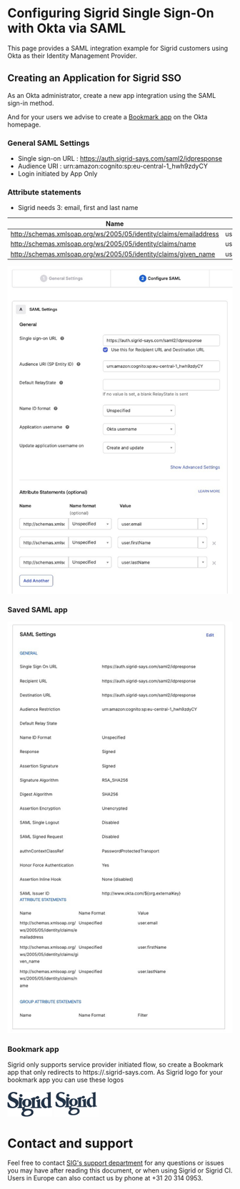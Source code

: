 Configuring Sigrid Single Sign-On with Okta via SAML
===============================================

This page provides a SAML integration example for Sigrid customers using Okta as their Identity Management Provider.

## Creating an Application for Sigrid SSO
As an Okta administrator, create a new app integration using the SAML sign-in method.

And for your users we advise to create a [Bookmark app](https://support.okta.com/help/s/article/create-a-bookmark-app?language=en_US) on the Okta homepage.


### General SAML Settings
- Single sign-on URL : https://auth.sigrid-says.com/saml2/idpresponse
- Audience URI : urn:amazon:cognito:sp:eu-central-1_hwh9zdyCY
- Login initiated by App Only

### Attribute statements

- Sigrid needs 3: email, first and last name

| Name | Value |
| ----------- | ----------|
| http://schemas.xmlsoap.org/ws/2005/05/identity/claims/emailaddress  | user.email  |
| http://schemas.xmlsoap.org/ws/2005/05/identity/claims/name   | user.lastName  |
| http://schemas.xmlsoap.org/ws/2005/05/identity/claims/given_name   | user.firstName  |


<img src="../images/okta-attribute-statements.png" width="600" /><br />

### Saved SAML app

<img src="../images/okta-saml-settings.png" width="600" /><br />

### Bookmark app
Sigrid only supports service provider initiated flow, so create a Bookmark app that only redirects to https://<customer>.sigrid-says.com.
As Sigrid logo for your bookmark app you can use these logos

<img src="../images/sigrid-logo-black.svg" width="100" />
<img src="../images/sigrid-logo.png" width="100" />



# Contact and support
Feel free to contact [SIG's support department](mailto:support@softwareimprovementgroup.com) for any questions or issues you may have after reading this document, or when using Sigrid or Sigrid CI. Users in Europe can also contact us by phone at +31 20 314 0953.
